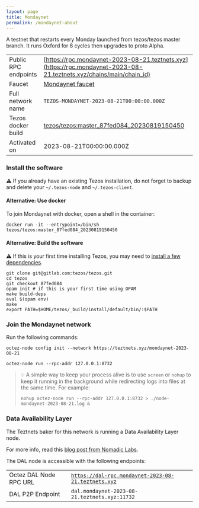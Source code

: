 ```yaml
---
layout: page
title: Mondaynet
permalink: /mondaynet-about
---
```


A testnet that restarts every Monday launched from tezos/tezos master branch. It runs Oxford for 8 cycles then upgrades to proto Alpha.

| | |
|-------|---------------------|
| Public RPC endpoints | [https://rpc.mondaynet-2023-08-21.teztnets.xyz](https://rpc.mondaynet-2023-08-21.teztnets.xyz/chains/main/chain_id)<br/> |
| Faucet | [Mondaynet faucet](https://faucet.mondaynet-2023-08-21.teztnets.xyz) |
| Full network name | `TEZOS-MONDAYNET-2023-08-21T00:00:00.000Z` |
| Tezos docker build | [tezos/tezos:master_87fed084_20230819150450](https://hub.docker.com/r/tezos/tezos/tags?page=1&ordering=last_updated&name=master_87fed084_20230819150450) |
| Activated on | 2023-08-21T00:00:00.000Z |





### Install the software

⚠️  If you already have an existing Tezos installation, do not forget to backup and delete your `~/.tezos-node` and `~/.tezos-client`.



#### Alternative: Use docker

To join Mondaynet with docker, open a shell in the container:

```
docker run -it --entrypoint=/bin/sh tezos/tezos:master_87fed084_20230819150450
```

#### Alternative: Build the software

⚠️  If this is your first time installing Tezos, you may need to [install a few dependencies](https://tezos.gitlab.io/introduction/howtoget.html#setting-up-the-development-environment-from-scratch).

```
git clone git@gitlab.com:tezos/tezos.git
cd tezos
git checkout 87fed084
opam init # if this is your first time using OPAM
make build-deps
eval $(opam env)
make
export PATH=$HOME/tezos/_build/install/default/bin/:$PATH
```

### Join the Mondaynet network

Run the following commands:

```
octez-node config init --network https://teztnets.xyz/mondaynet-2023-08-21

octez-node run --rpc-addr 127.0.0.1:8732
```

> 💡 A simple way to keep your process alive is to use `screen` or `nohup` to keep it running in the background while redirecting logs into files at the same time. For example:
>
> ```bash=13
> nohup octez-node run --rpc-addr 127.0.0.1:8732 > ./node-mondaynet-2023-08-21.log &
> ```




### Data Availability Layer

The Teztnets baker for this network is running a Data Availability Layer node.

For more info, read this [blog post from Nomadic Labs](https://research-development.nomadic-labs.com/data-availability-layer-tezos.html).

The DAL node is accessible with the following endpoints:

| | |
|-------|---------------------|
| Octez DAL Node RPC URL | [`https://dal-rpc.mondaynet-2023-08-21.teztnets.xyz`](https://dal-rpc.mondaynet-2023-08-21.teztnets.xyz) |
| DAL P2P Endpoint | `dal.mondaynet-2023-08-21.teztnets.xyz:11732` |





